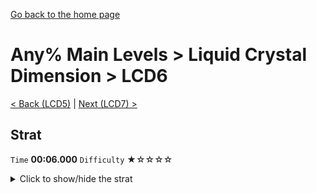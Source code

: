 [Go back to the home page](https://github.com/Doublevil/scbspeedrun)

# Any% Main Levels > Liquid Crystal Dimension > LCD6

[< Back (LCD5)](https://github.com/Doublevil/scbspeedrun/blob/main/levels/any_ml/LCD/LCD5.md) | [Next (LCD7) >](https://github.com/Doublevil/scbspeedrun/blob/main/levels/any_ml/LCD/LCD7.md)

## Strat

`Time` **00:06.000** `Difficulty` ★☆☆☆☆
<details>
  <summary>Click to show/hide the strat</summary>

  [![Strat animation](https://github.com/Doublevil/scbspeedrun/blob/main/media/levels/LCD/LCD6_Strat.webp)](https://github.com/Doublevil/scbspeedrun/blob/main/media/levels/LCD/LCD6_Strat.mp4?raw=true)
</details>
